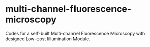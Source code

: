 # multi-channel-fluorescence-microscopy
Codes for a self-built  Multi-channel Fluorescence Microscopy with designed Low-cost Iillumination Module.
